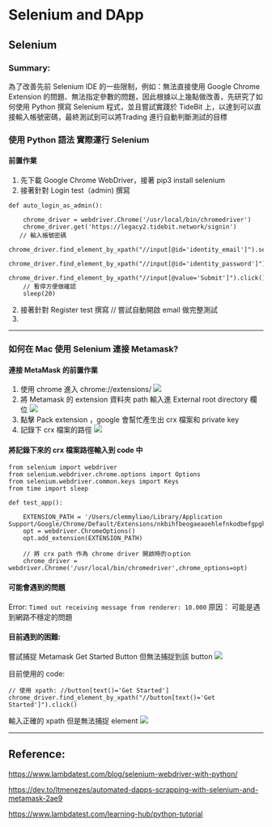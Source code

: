 # Selenium and DApp
## Selenium 
### Summary:
為了改善先前 Selenium IDE 的一些限制，例如：無法直接使用 Google Chrome Extension 的問題、無法指定參數的問題，因此根據以上幾點做改善，先研究了如何使用 Python 撰寫 Selenium 程式，並且嘗試實踐於 TideBit 上，以達到可以直接輸入帳號密碼，最終測試到可以將Trading 進行自動判斷測試的目標
### 使用 Python 語法 實際運行 Selenium 
#### 前置作業
1. 先下載 Google Chrome WebDriver，接著 pip3 install selenium
2. 接著針對 Login test（admin) 撰寫
```
def auto_login_as_admin():

    chrome_driver = webdriver.Chrome('/usr/local/bin/chromedriver')
    chrome_driver.get('https://legacy2.tidebit.network/signin')
   // 輸入帳號密碼
    chrome_driver.find_element_by_xpath("//input[@id='identity_email']").send_keys("clemmy.liao@mermer.cc")  
    chrome_driver.find_element_by_xpath("//input[@id='identity_password']").send_keys("1234royal")  
    chrome_driver.find_element_by_xpath("//input[@value='Submit']").click()
    // 暫停方便做確認
    sleep(20)
```
2. 接著針對 Register test 撰寫
// 嘗試自動開啟 email 做完整測試
3. 

---
### 如何在 Mac 使用 Selenium 連接 Metamask?
#### 連接 MetaMask 的前置作業
1. 使用 chrome 進入 chrome://extensions/
![](https://i.imgur.com/RQwwaMI.png)
2. 將 Metamask 的 extension 資料夾 path 輸入進 External root directory 欄位
![](https://i.imgur.com/eWG1pOD.png)
3. 點擊 Pack extension ，google 會幫忙產生出 crx 檔案和 private key
4. 記錄下 crx 檔案的路徑
![](https://i.imgur.com/7hlWlT0.png)
#### 將記錄下來的 crx 檔案路徑輸入到 code 中
```
from selenium import webdriver
from selenium.webdriver.chrome.options import Options
from selenium.webdriver.common.keys import Keys
from time import sleep
 
def test_app():

    EXTENSION_PATH = '/Users/clemmyliao/Library/Application Support/Google/Chrome/Default/Extensions/nkbihfbeogaeaoehlefnkodbefgpgknn/10.14.3_0.crx'
    opt = webdriver.ChromeOptions()
    opt.add_extension(EXTENSION_PATH)
    
    // 將 crx path 作為 chrome driver 開啟時的ｏption
    chrome_driver = webdriver.Chrome('/usr/local/bin/chromedriver',chrome_options=opt)
```
#### 可能會遇到的問題
Error: `Timed out receiving message from renderer: 10.000`
原因： 可能是遇到網路不穩定的問題

#### 目前遇到的困難:
嘗試捕捉 Metamask Get Started Button 但無法捕捉到該 button
![](https://i.imgur.com/pPgSXIV.png)

目前使用的 code:
```
// 使用 xpath: //button[text()='Get Started']
chrome_driver.find_element_by_xpath("//button[text()='Get Started']").click()
```

輸入正確的 xpath 但是無法捕捉 element
![](https://i.imgur.com/qLSvRbA.png)

---
## Reference:
https://www.lambdatest.com/blog/selenium-webdriver-with-python/

https://dev.to/ltmenezes/automated-dapps-scrapping-with-selenium-and-metamask-2ae9

https://www.lambdatest.com/learning-hub/python-tutorial

